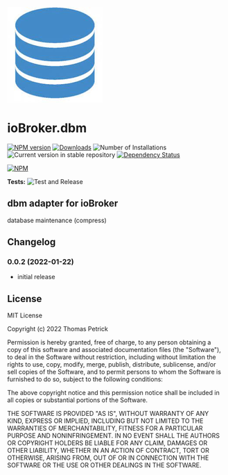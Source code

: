 ![Logo](admin/dbm.jpg)
# ioBroker.dbm

[![NPM version](https://img.shields.io/npm/v/iobroker.dbm.svg)](https://www.npmjs.com/package/iobroker.dbm)
[![Downloads](https://img.shields.io/npm/dm/iobroker.dbm.svg)](https://www.npmjs.com/package/iobroker.dbm)
![Number of Installations](https://iobroker.live/badges/dbm-installed.svg)
![Current version in stable repository](https://iobroker.live/badges/dbm-stable.svg)
[![Dependency Status](https://img.shields.io/david/tp1de/iobroker.dbm.svg)](https://david-dm.org/tp1de/iobroker.dbm)

[![NPM](https://nodei.co/npm/iobroker.dbm.png?downloads=true)](https://nodei.co/npm/iobroker.dbm/)

**Tests:** ![Test and Release](https://github.com/tp1de/ioBroker.dbm/workflows/Test%20and%20Release/badge.svg)

## dbm adapter for ioBroker

database maintenance (compress)



## Changelog
### 0.0.2 (2022-01-22)
* initial release

## License
MIT License

Copyright (c) 2022 Thomas Petrick 

Permission is hereby granted, free of charge, to any person obtaining a copy
of this software and associated documentation files (the "Software"), to deal
in the Software without restriction, including without limitation the rights
to use, copy, modify, merge, publish, distribute, sublicense, and/or sell
copies of the Software, and to permit persons to whom the Software is
furnished to do so, subject to the following conditions:

The above copyright notice and this permission notice shall be included in all
copies or substantial portions of the Software.

THE SOFTWARE IS PROVIDED "AS IS", WITHOUT WARRANTY OF ANY KIND, EXPRESS OR
IMPLIED, INCLUDING BUT NOT LIMITED TO THE WARRANTIES OF MERCHANTABILITY,
FITNESS FOR A PARTICULAR PURPOSE AND NONINFRINGEMENT. IN NO EVENT SHALL THE
AUTHORS OR COPYRIGHT HOLDERS BE LIABLE FOR ANY CLAIM, DAMAGES OR OTHER
LIABILITY, WHETHER IN AN ACTION OF CONTRACT, TORT OR OTHERWISE, ARISING FROM,
OUT OF OR IN CONNECTION WITH THE SOFTWARE OR THE USE OR OTHER DEALINGS IN THE
SOFTWARE.